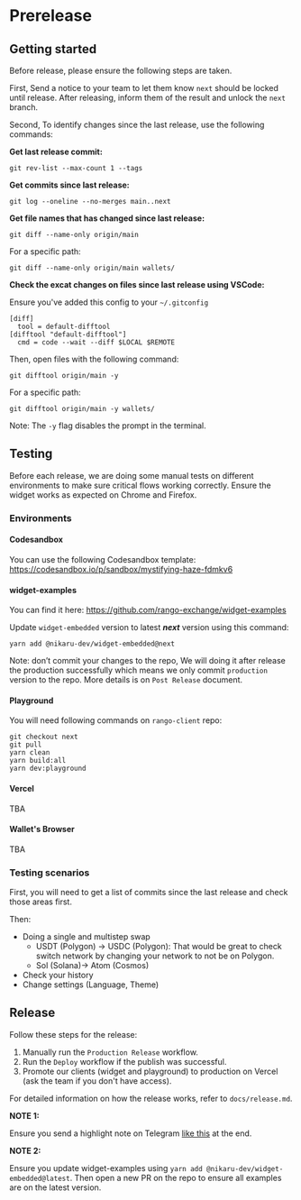 # Prerelease

## Getting started

Before release, please ensure the following steps are taken.

First, Send a notice to your team to let them know `next` should be locked until release. After releasing, inform them of the result and unlock the `next` branch.

Second, To identify changes since the last release, use the following commands:

**Get last release commit:**

```shell
git rev-list --max-count 1 --tags
```

**Get commits since last release:**

```shell
git log --oneline --no-merges main..next
```

**Get file names that has changed since last release:**

```shell
git diff --name-only origin/main
```

For a specific path:

```shell
git diff --name-only origin/main wallets/
```

**Check the excat changes on files since last release using VSCode:**

Ensure you've added this config to your `~/.gitconfig`

```shell
[diff]
  tool = default-difftool
[difftool "default-difftool"]
  cmd = code --wait --diff $LOCAL $REMOTE
```

Then, open files with the following command:

```shell
git difftool origin/main -y 
```

For a specific path:

```shell
git difftool origin/main -y wallets/
```

Note: The `-y` flag disables the prompt in the terminal.

## Testing

Before each release, we are doing some manual tests on different environments to make sure critical flows working correctly. Ensure the widget works as expected on Chrome and Firefox.

### Environments

#### Codesandbox

You can use the following Codesandbox template:
https://codesandbox.io/p/sandbox/mystifying-haze-fdmkv6

#### widget-examples

You can find it here:
https://github.com/rango-exchange/widget-examples

Update `widget-embedded` version to latest ***next*** version using this command:

```shell
yarn add @nikaru-dev/widget-embedded@next
```

Note: don’t commit your changes to the repo, We will doing it after  release the production successfully which means we only commit `production` version to the repo. More details is on `Post Release` document.

#### Playground

You will need following commands on `rango-client` repo:

```shell
git checkout next
git pull
yarn clean
yarn build:all
yarn dev:playground
```

#### Vercel

TBA

#### Wallet's Browser

TBA

### Testing scenarios

First, you will need to get a list of commits since the last release and check those areas first.

Then:

- Doing a single and multistep swap
  - USDT (Polygon) -> USDC (Polygon): That would be great to check switch network by changing your network to not be on Polygon.
  - Sol (Solana)-> Atom (Cosmos)
- Check your history
- Change settings (Language, Theme)

## Release

Follow these steps for the release:

1. Manually run the `Production Release` workflow.
2. Run the `Deploy` workflow if the publish was successful.
3. Promote our clients (widget and playground) to production on Vercel (ask the team if you don't have access).

For detailed information on how the release works, refer to `docs/release.md`.

**NOTE 1:**

Ensure you send a highlight note on Telegram [like this](https://t.me/c/1797229876/15255/23609) at the end.

**NOTE 2:**

Ensure you update widget-examples using `yarn add @nikaru-dev/widget-embedded@latest`. Then open a new PR on the repo to ensure all examples are on the latest version.
